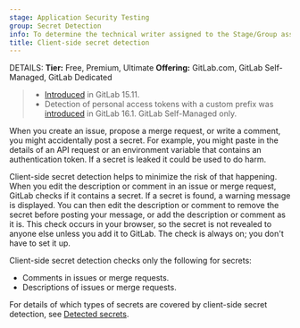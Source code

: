 ```yaml
---
stage: Application Security Testing
group: Secret Detection
info: To determine the technical writer assigned to the Stage/Group associated with this page, see https://handbook.gitlab.com/handbook/product/ux/technical-writing/#assignments
title: Client-side secret detection
---
```


DETAILS:
**Tier:** Free, Premium, Ultimate
**Offering:** GitLab.com, GitLab Self-Managed, GitLab Dedicated

> - [Introduced](https://gitlab.com/gitlab-org/gitlab/-/issues/368434) in GitLab 15.11.
> - Detection of personal access tokens with a custom prefix was [introduced](https://gitlab.com/gitlab-org/gitlab/-/issues/411146) in GitLab 16.1. GitLab Self-Managed only.

When you create an issue, propose a merge request, or write a comment, you might accidentally post a
secret. For example, you might paste in the details of an API request or an environment variable
that contains an authentication token. If a secret is leaked it could be used to do harm.

Client-side secret detection helps to minimize the risk of that happening. When you edit the
description or comment in an issue or merge request, GitLab checks if it contains a secret. If a
secret is found, a warning message is displayed. You can then edit the description or comment to
remove the secret before posting your message, or add the description or comment as it is. This
check occurs in your browser, so the secret is not revealed to anyone else unless you add it to
GitLab. The check is always on; you don't have to set it up.

Client-side secret detection checks only the following for secrets:

- Comments in issues or merge requests.
- Descriptions of issues or merge requests.

For details of which types of secrets are covered by client-side secret detection, see
[Detected secrets](../detected_secrets.md).
